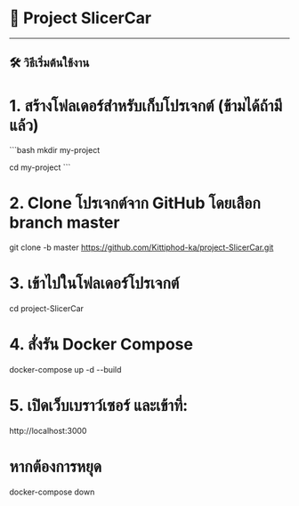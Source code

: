 # 🚗 Project SlicerCar

---

## 🛠 วิธีเริ่มต้นใช้งาน


# 1. สร้างโฟลเดอร์สำหรับเก็บโปรเจกต์ (ข้ามได้ถ้ามีแล้ว)
\```bash
mkdir my-project

cd my-project
\```
# 2. Clone โปรเจกต์จาก GitHub โดยเลือก branch master
git clone -b master https://github.com/Kittiphod-ka/project-SlicerCar.git

# 3. เข้าไปในโฟลเดอร์โปรเจกต์
cd project-SlicerCar

# 4. สั่งรัน Docker Compose 
docker-compose up -d --build

# 5. เปิดเว็บเบราว์เซอร์ และเข้าที่:
http://localhost:3000

# หากต้องการหยุด
docker-compose down
